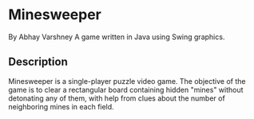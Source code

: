 Minesweeper
===========
By Abhay Varshney
A game written in Java using Swing graphics.

## Description

Minesweeper is a single-player puzzle video game. The objective of the game is to clear a rectangular 
board containing hidden "mines" without detonating any of them, with help from clues about the number 
of neighboring mines in each field.
